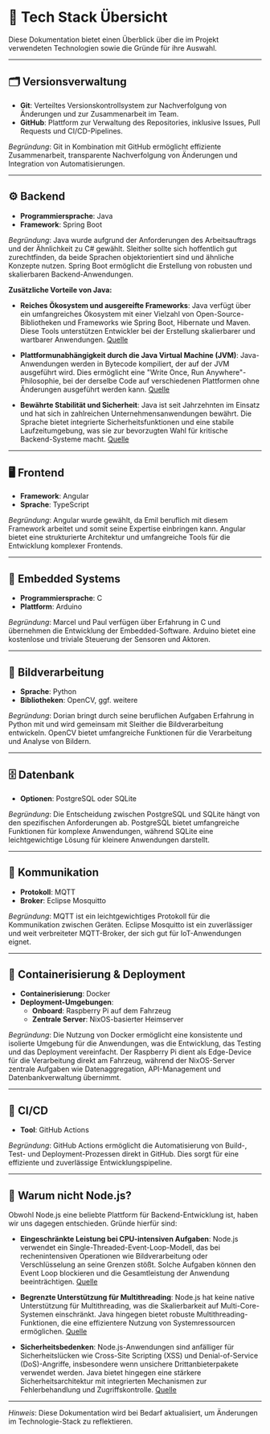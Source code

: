# 🧱 Tech Stack Übersicht

Diese Dokumentation bietet einen Überblick über die im Projekt verwendeten Technologien sowie die Gründe für ihre Auswahl.

---

## 🗂 Versionsverwaltung

- **Git**: Verteiltes Versionskontrollsystem zur Nachverfolgung von Änderungen und zur Zusammenarbeit im Team.
- **GitHub**: Plattform zur Verwaltung des Repositories, inklusive Issues, Pull Requests und CI/CD-Pipelines.

*Begründung*: Git in Kombination mit GitHub ermöglicht effiziente Zusammenarbeit, transparente Nachverfolgung von Änderungen und Integration von Automatisierungen.

---

## ⚙️ Backend

- **Programmiersprache**: Java
- **Framework**: Spring Boot

*Begründung*: Java wurde aufgrund der Anforderungen des Arbeitsauftrags und der Ähnlichkeit zu C# gewählt. Sleither sollte sich hoffentlich gut zurechtfinden, da beide Sprachen objektorientiert sind und ähnliche Konzepte nutzen. Spring Boot ermöglicht die Erstellung von robusten und skalierbaren Backend-Anwendungen.

**Zusätzliche Vorteile von Java:**

- **Reiches Ökosystem und ausgereifte Frameworks**: Java verfügt über ein umfangreiches Ökosystem mit einer Vielzahl von Open-Source-Bibliotheken und Frameworks wie Spring Boot, Hibernate und Maven. Diese Tools unterstützen Entwickler bei der Erstellung skalierbarer und wartbarer Anwendungen. [Quelle](https://medium.com/@ShantKhayalian/breaking-down-the-java-ecosystem-must-have-tools-and-libraries-in-2024-8c4c0b9b9bb5)

- **Plattformunabhängigkeit durch die Java Virtual Machine (JVM)**: Java-Anwendungen werden in Bytecode kompiliert, der auf der JVM ausgeführt wird. Dies ermöglicht eine "Write Once, Run Anywhere"-Philosophie, bei der derselbe Code auf verschiedenen Plattformen ohne Änderungen ausgeführt werden kann. [Quelle](https://en.wikipedia.org/wiki/Write_once,_run_anywhere)

- **Bewährte Stabilität und Sicherheit**: Java ist seit Jahrzehnten im Einsatz und hat sich in zahlreichen Unternehmensanwendungen bewährt. Die Sprache bietet integrierte Sicherheitsfunktionen und eine stabile Laufzeitumgebung, was sie zur bevorzugten Wahl für kritische Backend-Systeme macht. [Quelle](https://www.linkedin.com/pulse/why-java-remains-top-choice-enterprise-applications-bruno-monteiro-ayzgf)

---

## 🖥 Frontend

- **Framework**: Angular
- **Sprache**: TypeScript

*Begründung*: Angular wurde gewählt, da Emil beruflich mit diesem Framework arbeitet und somit seine Expertise einbringen kann. Angular bietet eine strukturierte Architektur und umfangreiche Tools für die Entwicklung komplexer Frontends.

---

## 🔌 Embedded Systems

- **Programmiersprache**: C
- **Plattform**: Arduino

*Begründung*: Marcel und Paul verfügen über Erfahrung in C und übernehmen die Entwicklung der Embedded-Software. Arduino bietet eine kostenlose und triviale Steuerung der Sensoren und Aktoren.

---

## 🧠 Bildverarbeitung

- **Sprache**: Python
- **Bibliotheken**: OpenCV, ggf. weitere

*Begründung*: Dorian bringt durch seine beruflichen Aufgaben Erfahrung in Python mit und wird gemeinsam mit Sleither die Bildverarbeitung entwickeln. OpenCV bietet umfangreiche Funktionen für die Verarbeitung und Analyse von Bildern.

---

## 🗄️ Datenbank

- **Optionen**: PostgreSQL oder SQLite

*Begründung*: Die Entscheidung zwischen PostgreSQL und SQLite hängt von den spezifischen Anforderungen ab. PostgreSQL bietet umfangreiche Funktionen für komplexe Anwendungen, während SQLite eine leichtgewichtige Lösung für kleinere Anwendungen darstellt.

---

## 📡 Kommunikation

- **Protokoll**: MQTT
- **Broker**: Eclipse Mosquitto

*Begründung*: MQTT ist ein leichtgewichtiges Protokoll für die Kommunikation zwischen Geräten. Eclipse Mosquitto ist ein zuverlässiger und weit verbreiteter MQTT-Broker, der sich gut für IoT-Anwendungen eignet.

---

## 🐳 Containerisierung & Deployment

- **Containerisierung**: Docker
- **Deployment-Umgebungen**:
  - **Onboard**: Raspberry Pi auf dem Fahrzeug
  - **Zentrale Server**: NixOS-basierter Heimserver

*Begründung*: Die Nutzung von Docker ermöglicht eine konsistente und isolierte Umgebung für die Anwendungen, was die Entwicklung, das Testing und das Deployment vereinfacht. Der Raspberry Pi dient als Edge-Device für die Verarbeitung direkt am Fahrzeug, während der NixOS-Server zentrale Aufgaben wie Datenaggregation, API-Management und Datenbankverwaltung übernimmt.

---

## 🔄 CI/CD

- **Tool**: GitHub Actions

*Begründung*: GitHub Actions ermöglicht die Automatisierung von Build-, Test- und Deployment-Prozessen direkt in GitHub. Dies sorgt für eine effiziente und zuverlässige Entwicklungspipeline.

---

## 🚫 Warum nicht Node.js?

Obwohl Node.js eine beliebte Plattform für Backend-Entwicklung ist, haben wir uns dagegen entschieden. Gründe hierfür sind:

- **Eingeschränkte Leistung bei CPU-intensiven Aufgaben**: Node.js verwendet ein Single-Threaded-Event-Loop-Modell, das bei rechenintensiven Operationen wie Bildverarbeitung oder Verschlüsselung an seine Grenzen stößt. Solche Aufgaben können den Event Loop blockieren und die Gesamtleistung der Anwendung beeinträchtigen. [Quelle](https://www.peerbits.com/blog/nodejs-vs-java-backend-development-comparison.html)

- **Begrenzte Unterstützung für Multithreading**: Node.js hat keine native Unterstützung für Multithreading, was die Skalierbarkeit auf Multi-Core-Systemen einschränkt. Java hingegen bietet robuste Multithreading-Funktionen, die eine effizientere Nutzung von Systemressourcen ermöglichen. [Quelle](https://www.peerbits.com/blog/nodejs-vs-java-backend-development-comparison.html)

- **Sicherheitsbedenken**: Node.js-Anwendungen sind anfälliger für Sicherheitslücken wie Cross-Site Scripting (XSS) und Denial-of-Service (DoS)-Angriffe, insbesondere wenn unsichere Drittanbieterpakete verwendet werden. Java bietet hingegen eine stärkere Sicherheitsarchitektur mit integrierten Mechanismen zur Fehlerbehandlung und Zugriffskontrolle. [Quelle](https://yesitlabs-marketing.medium.com/node-js-vs-java-which-one-is-better-for-backend-development-2f3e3a998125)

---

*Hinweis*: Diese Dokumentation wird bei Bedarf aktualisiert, um Änderungen im Technologie-Stack zu reflektieren.